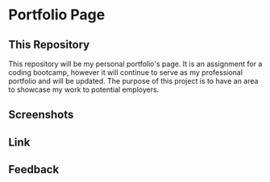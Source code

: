 # Portfolio Page

## This Repository

This repository will be my personal portfolio's page. It is an assignment for a coding bootcamp, however it will continue to serve as my professional portfolio and will be updated. The purpose of this project is to have an area to showcase my work to potential employers. 

## Screenshots

## Link

## Feedback


